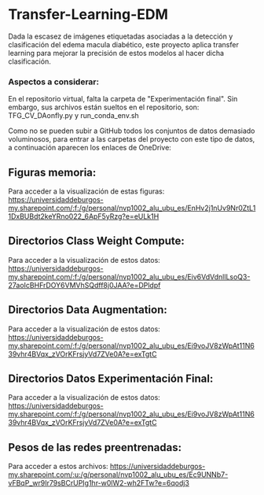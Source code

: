 # Transfer-Learning-EDM
Dada la escasez de imágenes etiquetadas asociadas a la detección y clasificación del edema macula diabético, este proyecto aplica transfer learning para mejorar la precisión de estos modelos al hacer dicha clasificación.

### Aspectos a considerar:

En el repositorio virtual, falta la carpeta de "Experimentación final". Sin embargo, sus archivos están sueltos en el repositorio, son: TFG_CV_DAonfly.py y run_conda_env.sh

Como no se pueden subir a GitHub todos los conjuntos de datos demasiado voluminosos, para entrar a las carpetas del proyecto con este tipo de datos, a continuación aparecen los enlaces de OneDrive:

## Figuras memoria:

Para acceder a la visualización de estas figuras:
https://universidaddeburgos-my.sharepoint.com/:f:/g/personal/nvp1002_alu_ubu_es/EnHv2j1nUv9Nr0ZtL11DxBUBdt2keYRno022_6ApF5yRzg?e=eULk1H

## Directorios Class Weight Compute:

Para acceder a la visualización de estos datos:
https://universidaddeburgos-my.sharepoint.com/:f:/g/personal/nvp1002_alu_ubu_es/Eiv6VdVdnllLsoQ3-27aoIcBHFrDOY6VMVhSQdff8j0JAA?e=DPldpf

## Directorios Data Augmentation:

Para acceder a la visualización de estos datos:
https://universidaddeburgos-my.sharepoint.com/:f:/g/personal/nvp1002_alu_ubu_es/Ei9voJV8zWpAt11N639vhr4BVqx_zVOrKFrsjyVd7ZVe0A?e=exTgtC

## Directorios Datos Experimentación Final:

Para acceder a la visualización de estos datos:
https://universidaddeburgos-my.sharepoint.com/:f:/g/personal/nvp1002_alu_ubu_es/Ei9voJV8zWpAt11N639vhr4BVqx_zVOrKFrsjyVd7ZVe0A?e=exTgtC

## Pesos de las redes preentrenadas:

Para acceder a estos archivos:
https://universidaddeburgos-my.sharepoint.com/:u:/g/personal/nvp1002_alu_ubu_es/Ec9UNNb7-vFBqP_wr9Ir79sBCrUPIg1hr-w0lW2-wh2FTw?e=6qodj3
